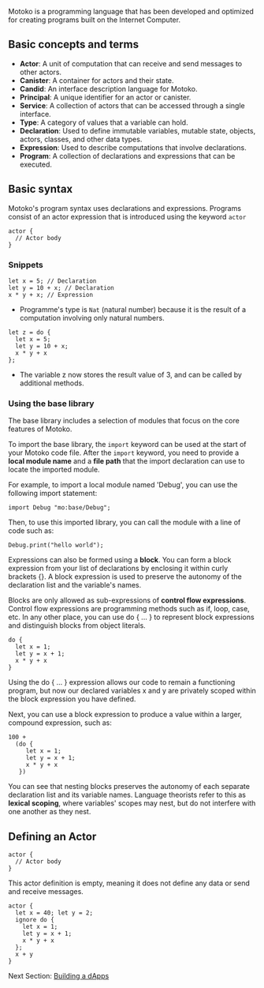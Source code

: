 Motoko is a programming language that has been developed and optimized for creating programs built on the Internet Computer.

## Basic concepts and terms
- **Actor**: A unit of computation that can receive and send messages to other actors.
- **Canister**: A container for actors and their state.
- **Candid**: An interface description language for Motoko.
- **Principal**: A unique identifier for an actor or canister.
- **Service**: A collection of actors that can be accessed through a single interface.
- **Type**: A category of values that a variable can hold.
- **Declaration**: Used to define immutable variables, mutable state, objects, actors, classes, and other data types.
- **Expression**: Used to describe computations that involve declarations.
- **Program**: A collection of declarations and expressions that can be executed.

## Basic syntax
Motoko's program syntax uses declarations and expressions. Programs consist of an actor expression that is introduced using the keyword `actor`

```motoko
actor {
  // Actor body
}
```

### Snippets

```motoko
let x = 5; // Declaration
let y = 10 + x; // Declaration
x * y + x; // Expression
```

- Programme's type is `Nat` (natural number) because it is the result of a computation involving only natural numbers.

```motoko
let z = do {
  let x = 5;
  let y = 10 + x;
  x * y + x
};
```
- The variable z now stores the result value of 3, and can be called by additional methods.

### Using the base library
The base library includes a selection of modules that focus on the core features of Motoko.

To import the base library, the `import` keyword can be used at the start of your Motoko code file. After the `import` keyword, you need to provide a **local module name** and a **file path** that the import declaration can use to locate the imported module.

For example, to import a local module named 'Debug', you can use the following import statement:

```motoko
import Debug "mo:base/Debug";
```
Then, to use this imported library, you can call the module with a line of code such as:
```motoko
Debug.print("hello world");
```

Expressions can also be formed using a **block**. You can form a block expression from your list of declarations by enclosing it within curly brackets {}. A block expression is used to preserve the autonomy of the declaration list and the variable's names.

Blocks are only allowed as sub-expressions of **control flow expressions**. Control flow expressions are programming methods such as if, loop, case, etc. In any other place, you can use do { ... } to represent block expressions and distinguish blocks from object literals.

```motoko
do {
  let x = 1;
  let y = x + 1;
  x * y + x
}
```
Using the do { ... } expression allows our code to remain a functioning program, but now our declared variables x and y are privately scoped within the block expression you have defined.

Next, you can use a block expression to produce a value within a larger, compound expression, such as:
```motoko
100 +
  (do {
     let x = 1;
     let y = x + 1;
     x * y + x
   })
```
You can see that nesting blocks preserves the autonomy of each separate declaration list and its variable names. Language theorists refer to this as **lexical scoping**, where variables' scopes may nest, but do not interfere with one another as they nest.


## Defining an Actor

```motoko
actor {
  // Actor body
}
```
This actor definition is empty, meaning it does not define any data or send and receive messages.

```motoko
actor {
  let x = 40; let y = 2;
  ignore do {
    let x = 1;
    let y = x + 1;
    x * y + x
  };
  x + y
}
```

Next Section: [Building a dApps](./BUILDING-DAPP.md)